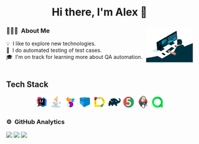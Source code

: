 <h1 align="center">Hi there, I'm Alex 👋</h1>

### 👨🏻‍💻 &nbsp;About Me <img width="25%" src="files/68747470733a2f2f63646e2e6472696262626c652e636f6d2f75736572732f3733303730332f73637265656e73686f74732f363538313234332f6176656e746f2e676966.gif" align="right"/>

💡 &nbsp;I like to explore new technologies.\
💾 &nbsp;I do automated testing of test cases. \
🎓 &nbsp;I'm on track for learning more about QA automation.\
&nbsp;








## Tech Stack
 <p align="center">
<img width="7%" title="IntelliJ IDEA" src="files/Idea.svg">
<img width="7%" title="Java" src="files/Java.svg">
<img width="7%" title="Selenide" src="files/Selenide.svg">
<img width="7%" title="Selenoid" src="files/Selenoid.svg">
<img width="7%" title="Allure Report" src="files/Allure.svg">
<img width="7%" title="Gradle" src="files/Gradle.svg">
<img width="7%" title="JUnit5" src="files/Junit5.svg">
<img width="7%" title="Jenkins" src="files/Jenkins.svg">
<img width="7%" title="Allure" src="files/Allure_TO.svg">
</p>


### ⚙️ &nbsp;GitHub Analytics


![](http://github-profile-summary-cards.vercel.app/api/cards/stats?username=Iskander-D&theme=city_lights)
![](http://github-profile-summary-cards.vercel.app/api/cards/repos-per-language?username=Iskander-D&theme=algolia)
![](https://github-profile-summary-cards.vercel.app/api/cards/profile-details?username=Iskander-D&theme=algolia)

